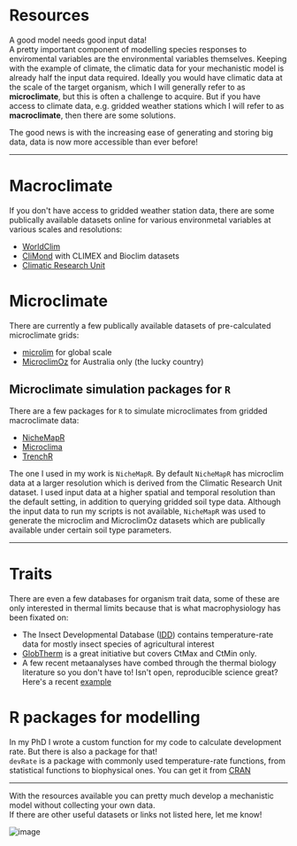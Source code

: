 # Resources
A good model needs good input data!  
A pretty important component of modelling species responses to enviromental variables are the environmental variables themselves. Keeping with the example of climate, the climatic data for your mechanistic model is already half the input data required. Ideally you would have climatic data at the scale of the target organism, which I will generally refer to as **microclimate**, but this is often a challenge to acquire. But if you have access to climate data, e.g. gridded weather stations which I will refer to as **macroclimate**, then there are some solutions.

The good news is with the increasing ease of generating and storing big data, data is now more accessible than ever before!

***

# Macroclimate
If you don't have access to gridded weather station data, there are some publically available datasets online for various environmetal variables at various scales and resolutions:

* [WorldClim](http://www.worldclim.org/)
* [CliMond](https://www.climond.org/) with CLIMEX and Bioclim datasets 
* [Climatic Research Unit](http://www.cru.uea.ac.uk/)

# Microclimate
There are currently a few publically available datasets of pre-calculated microclimate grids:

* [microlim](https://www.nature.com/articles/sdata20146) for global scale
* [MicroclimOz](https://knb.ecoinformatics.org/knb/d1/mn/v2/object/knb.92484.39) for Australia only (the lucky country)

## Microclimate simulation packages for `R`
There are a few packages for `R` to simulate microclimates from gridded macroclimate data:

* [NicheMapR](https://github.com/mrke/nichemapr)
* [Microclima](https://besjournals.onlinelibrary.wiley.com/doi/10.1111/2041-210X.13093)
* [TrenchR](https://trenchproject.github.io/tools/TrenchR/)

The one I used in my work is `NicheMapR`. By default `NicheMapR` has microclim data at a larger resolution which is derived from the Climatic Research Unit dataset. I used input data at a higher spatial and temporal resolution than the default setting, in addition to querying gridded soil type data. Although the input data to run my scripts is not available, `NicheMapR` was used to generate the microclim and MicroclimOz datasets which are publically available under certain soil type parameters. 

***

# Traits
There are even a few databases for organism trait data, some of these are only interested in thermal limits because that is what macrophysiology has been fixated on:

* The Insect Developmental Database ([IDD](https://nucleus.iaea.org/sites/naipc/twd/Lists/News/DispForm.aspx?ID=291&ContentTypeId=0x0100E051773707C04949A2F50750BBDBE134)) contains temperature-rate data for mostly insect species of agricultural interest 
* [GlobTherm](https://datadryad.org/resource/doi:10.5061/dryad.1cv08/7) is a great initiative but covers CtMax and CtMin only.
* A few recent metaanalyses have combed through the thermal biology literature so you don't have to! Isn't open, reproducible science great? Here's a recent [example](https://datadryad.org/resource/doi:10.5061/dryad.56s5d84)

# R packages for modelling
In my PhD I wrote a custom function for my code to calculate development rate. But there is also a package for that!  
`devRate` is a package with commonly used temperature-rate functions, from statistical functions to biophysical ones. You can get it from [CRAN](https://cran.r-project.org/web/packages/devRate/index.html)

***

With the resources available you can pretty much develop a mechanistic model without collecting your own data.  
If there are other useful datasets or links not listed here, let me know!

![image](https://github.com/jacintak/jacintak.github.io/images/IMG_5606.JPG)
